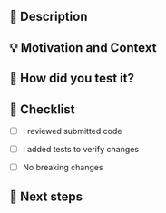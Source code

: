 ## :scroll: Description
<!--- Describe your changes in detail -->


## :bulb: Motivation and Context
<!--- Why is this change required? What problem does it solve? -->
<!--- If it fixes an open issue, please link to the issue here. -->


## :green_heart: How did you test it?


## :pencil: Checklist
<!--- Put an `x` in the boxes that apply -->
- [ ] I reviewed submitted code
- [ ] I added tests to verify changes
- [ ] No breaking changes


## :crystal_ball: Next steps
